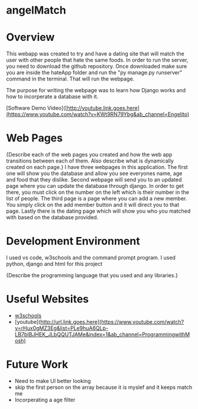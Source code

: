 # angelMatch
# Overview


This webapp was created to try and have a dating site that will match the user with other people that hate the same foods. In order to run the server, you need to download the github repository. Once downloaded make sure you are inside the hateApp folder and run the "py manage.py runserver" command in the terminal. That will run the webpage. 

The purpose for writing the webpage was to learn how Django works and how to incorperate a database with it. 


[Software Demo Video]([http://youtube.link.goes.here](https://www.youtube.com/watch?v=KWt9RN79Ybg&ab_channel=Engelito)

# Web Pages

{Describe each of the web pages you created and how the web app transitions between each of them.  Also describe what is dynamically created on each page.}
I have three webpages in this application. 
The first one will show you the database and allow you see everyones name, age and food that they dislike.
Second webpage will send you to an updated page where you can update the database through django. In order to get there, you must click on the number on the left which is their number in the list of people. 
The third page is a page where you can add a new member. You simply click on the add member button and it will direct you to that page. 
Lastly there is the dating page which will show you who you matched with based on the database provided. 

# Development Environment

I used vs code, w3schools and the command prompt program.
I used python, django and html for this project

{Describe the programming language that you used and any libraries.}

# Useful Websites
* [w3schools](https://www.w3schools.com/django/)
* [youtube](http://url.link.goes.here](https://www.youtube.com/watch?v=rHux0gMZ3Eg&list=PLe9huA6QLp-LB7bIBJHEK_JLbQQUTJAMe&index=1&ab_channel=ProgrammingwithMosh)

# Future Work
* Need to make UI better looking
* skip the first person on the array because it is myslef and it keeps match me
* Incorperating a age filter

